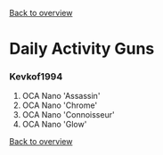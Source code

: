 [Back to overview](../README.md)

# Daily Activity Guns

### Kevkof1994
<ol>
<li>OCA Nano 'Assassin'</li>
<li>OCA Nano 'Chrome'</li>
<li>OCA Nano 'Connoisseur'</li>
<li>OCA Nano 'Glow'</li>
</ol>

[Back to overview](../README.md)

